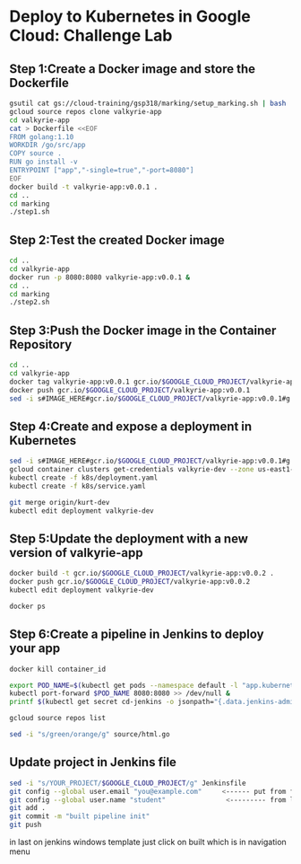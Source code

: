 
# Deploy to Kubernetes in Google Cloud: Challenge Lab

## Step 1:Create a Docker image and store the Dockerfile

```bash
gsutil cat gs://cloud-training/gsp318/marking/setup_marking.sh | bash
gcloud source repos clone valkyrie-app
cd valkyrie-app
cat > Dockerfile <<EOF
FROM golang:1.10
WORKDIR /go/src/app
COPY source .
RUN go install -v
ENTRYPOINT ["app","-single=true","-port=8080"]
EOF
docker build -t valkyrie-app:v0.0.1 .
cd ..
cd marking
./step1.sh
```

## Step 2:Test the created Docker image

```bash
cd ..
cd valkyrie-app
docker run -p 8080:8080 valkyrie-app:v0.0.1 &
cd ..
cd marking
./step2.sh

```

## Step 3:Push the Docker image in the Container Repository

```bash
cd ..
cd valkyrie-app
docker tag valkyrie-app:v0.0.1 gcr.io/$GOOGLE_CLOUD_PROJECT/valkyrie-app:v0.0.1
docker push gcr.io/$GOOGLE_CLOUD_PROJECT/valkyrie-app:v0.0.1
sed -i s#IMAGE_HERE#gcr.io/$GOOGLE_CLOUD_PROJECT/valkyrie-app:v0.0.1#g k8s/deployment.yaml
```

## Step 4:Create and expose a deployment in Kubernetes

```bash
sed -i s#IMAGE_HERE#gcr.io/$GOOGLE_CLOUD_PROJECT/valkyrie-app:v0.0.1#g k8s/deployment.yaml
gcloud container clusters get-credentials valkyrie-dev --zone us-east1-d
kubectl create -f k8s/deployment.yaml
kubectl create -f k8s/service.yaml

git merge origin/kurt-dev
kubectl edit deployment valkyrie-dev
```

## Step 5:Update the deployment with a new version of valkyrie-app

```bash
docker build -t gcr.io/$GOOGLE_CLOUD_PROJECT/valkyrie-app:v0.0.2 .
docker push gcr.io/$GOOGLE_CLOUD_PROJECT/valkyrie-app:v0.0.2
kubectl edit deployment valkyrie-dev

docker ps
```

## Step 6:Create a pipeline in Jenkins to deploy your app

```bash
docker kill container_id

export POD_NAME=$(kubectl get pods --namespace default -l "app.kubernetes.io/component=jenkins-master" -l "app.kubernetes.io/instance=cd" -o jsonpath="{.items[0].metadata.name}")
kubectl port-forward $POD_NAME 8080:8080 >> /dev/null &
printf $(kubectl get secret cd-jenkins -o jsonpath="{.data.jenkins-admin-password}" | base64 --decode);echo

gcloud source repos list

sed -i "s/green/orange/g" source/html.go
```

## Update project in Jenkins file

```bash
sed -i "s/YOUR_PROJECT/$GOOGLE_CLOUD_PROJECT/g" Jenkinsfile
git config --global user.email "you@example.com"     <------ put from first consol
git config --global user.name "student"               <--------- from login status
git add .
git commit -m "built pipeline init"
git push
```

in last on jenkins windows template just click on built which is in navigation menu
